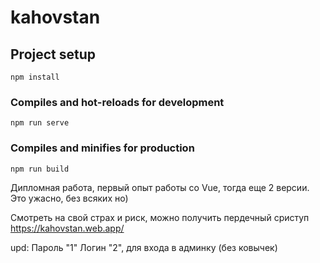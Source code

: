 # kahovstan

## Project setup
```
npm install
```

### Compiles and hot-reloads for development
```
npm run serve
```

### Compiles and minifies for production
```
npm run build
```

Дипломная работа, первый опыт работы со Vue, тогда еще 2 версии.
Это ужасно, без всяких но)

Смотреть на свой страх и риск, можно получить пердечный сриступ
https://kahovstan.web.app/

 upd: Пароль "1" Логин "2", для входа в админку (без ковычек)

